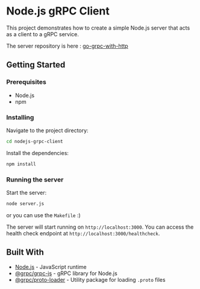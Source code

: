 # Node.js gRPC Client

This project demonstrates how to create a simple Node.js server that acts as a client to a gRPC service.

The server repository is here : [go-grpc-with-http](https://github.com/tanerincode/go-grpc-with-http)

## Getting Started

### Prerequisites

- Node.js
- npm

### Installing

Navigate to the project directory:

```bash
cd nodejs-grpc-client
```

Install the dependencies:

```bash
npm install
```

### Running the server

Start the server:

```bash
node server.js
```
or you can use the `Makefile` :)

The server will start running on `http://localhost:3000`. You can access the health check endpoint at `http://localhost:3000/healthcheck`.

## Built With

- [Node.js](https://nodejs.org/) - JavaScript runtime
- [@grpc/grpc-js](https://www.npmjs.com/package/@grpc/grpc-js) - gRPC library for Node.js
- [@grpc/proto-loader](https://www.npmjs.com/package/@grpc/proto-loader) - Utility package for loading `.proto` files

